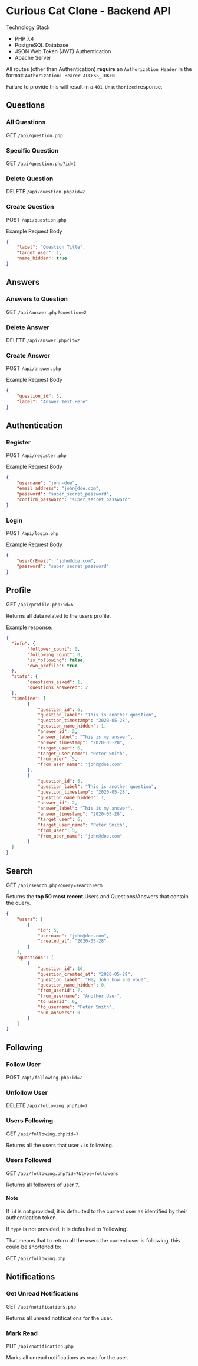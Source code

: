 # Curious Cat Clone - Backend API

Technology Stack
* PHP 7.4
* PostgreSQL Database
* JSON Web Token (JWT) Authentication
* Apache Server

All routes (other than Authentication) **require** an `Authorization Header` in the format: `Authorization: Bearer ACCESS_TOKEN`

Failure to provide this will result in a `401 Unauthorized` response.

## Questions

### All Questions
GET `/api/question.php`

### Specific Question
GET `/api/question.php?id=2`

### Delete Question
DELETE `/api/question.php?id=2`

### Create Question
POST `/api/question.php`

Example Request Body

```json
{
    "label": "Question Title",
    "target_user": 1,
    "name_hidden": true
}
```

## Answers

### Answers to Question
GET `/api/answer.php?question=2`

### Delete Answer
DELETE `/api/answer.php?id=2`

### Create Answer
POST `/api/answer.php`

Example Request Body

```json
{
    "question_id": 5,
    "label": "Answer Text Here"
}
```

## Authentication

### Register
POST `/api/register.php`

Example Request Body

```json
{
    "username": "john-doe",
    "email_address": "john@doe.com",
    "password": "super_secret_password",
    "confirm_password": "super_secret_password"
}
```

### Login
POST `/api/login.php`

Example Request Body

```json
{
    "userOrEmail": "john@doe.com",
    "password": "super_secret_password"
}
```

## Profile
GET `/api/profile.php?id=6`

Returns all data related to the users profile. 

Example response:
```json
{
  "info": {
        "follower_count": 0,
        "following_count": 0,
        "is_following": false,
        "own_profile": true  
  },
  "stats": {
        "questions_asked": 1,
        "questions_answered": 2
  },
  "timeline": [
        {
            "question_id": 6,
            "question_label": "This is another question",
            "question_timestamp": "2020-05-28",
            "question_name_hidden": 1,
            "answer_id": 2,
            "answer_label": "This is my answer",
            "answer_timestamp": "2020-05-28",
            "target_user": 6,
            "target_user_name": "Peter Smith",
            "from_user": 5,
            "from_user_name": "john@doe.com"
        },  
        {
            "question_id": 6,
            "question_label": "This is another question",
            "question_timestamp": "2020-05-28",
            "question_name_hidden": 1,
            "answer_id": 2,
            "answer_label": "This is my answer",
            "answer_timestamp": "2020-05-28",
            "target_user": 6,
            "target_user_name": "Peter Smith",
            "from_user": 5,
            "from_user_name": "john@doe.com"
        }
  ]
}
```

## Search

GET `/api/search.php?query=searchTerm`

Returns the **top 50 most recent** Users and Questions/Answers that contain the query.

```json
{
    "users": [
        {
            "id": 5,
            "username": "john@doe.com",
            "created_at": "2020-05-28"
        }
    ],
    "questions": [
        {
            "question_id": 16,
            "question_created_at": "2020-05-29",
            "question_label": "Hey John how are you?",
            "question_name_hidden": 0,
            "from_userid": 7,
            "from_username": "Another User",
            "to_userid": 6,
            "to_username": "Peter Smith",
            "num_answers": 0
        }
    ]
}
```

## Following

### Follow User
POST `/api/following.php?id=7`

### Unfollow User
DELETE `/api/following.php?id=7`

### Users Following
GET `/api/following.php?id=7`

Returns all the users that user `7` is following.

### Users Followed
GET `/api/following.php?id=7&type=followers`

Returns all followers of user `7`. 

#### Note
If `id` is not provided, it is defaulted to the current user as identified by their authentication token.

If `type` is not provided, it is defaulted to 'following'.

That means that to return all the users the current user is following, this could be shortened to: 

GET `/api/following.php` 

## Notifications

### Get Unread Notifications
GET `/api/notifications.php`

Returns all unread notifications for the user.

### Mark Read
PUT `/api/notification.php`

Marks all unread notifications as read for the user. 
